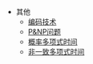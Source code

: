 - 其他
  - [编码技术](编码技术.md)
  - [P&NP问题](P&NP问题.md)
  - [概率多项式时间](概率多项式时间.md)
  - [非一致多项式时间](非一致多项式时间.md)


